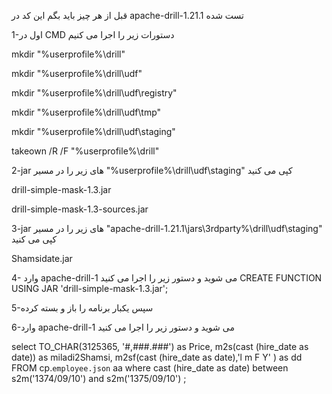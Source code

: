 قبل از هر چیز باید بگم این کد در apache-drill-1.21.1 تست شده


1-اول در CMD دستورات زیر را اجرا می کنیم

mkdir "%userprofile%\drill"

mkdir "%userprofile%\drill\udf"

mkdir "%userprofile%\drill\udf\registry"

mkdir "%userprofile%\drill\udf\tmp"

mkdir "%userprofile%\drill\udf\staging"

takeown /R /F "%userprofile%\drill"

2-jar های زیر را در مسیر "%userprofile%\drill\udf\staging" کپی می کنید

drill-simple-mask-1.3.jar

drill-simple-mask-1.3-sources.jar

3-jar های زیر را در مسیر "apache-drill-1.21.1\jars\3rdparty%\drill\udf\staging" کپی می کنید

Shamsidate.jar

4- وارد apache-drill-1 می شوید و دستور زیر را اجرا می کنید
CREATE FUNCTION USING JAR 'drill-simple-mask-1.3.jar';

5-سپس یکبار برنامه را باز و بسته کرده


6-وارد apache-drill-1 می شوید و دستور زیر را اجرا می کنید

select
    TO_CHAR(3125365, '#,###.###') as Price,
    m2s(cast (hire_date as date)) as miladi2Shamsi,
    m2sf(cast (hire_date as date),'l m F  Y' ) as dd
FROM cp.`employee.json` aa
where cast (hire_date as date) between
    s2m('1374/09/10') and s2m('1375/09/10') ;
